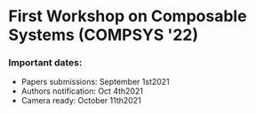 # First Workshop on Composable Systems (COMPSYS '22)

### Important dates:
- Papers submissions: September 1st2021
- Authors notification: Oct 4th2021
- Camera ready: October 11th2021

